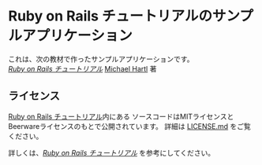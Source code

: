 # Ruby on Rails チュートリアルのサンプルアプリケーション

これは、次の教材で作ったサンプルアプリケーションです。   
[*Ruby on Rails チュートリアル*](https://railstutorial.jp/)
[Michael Hartl](http://www.michaelhartl.com/) 著

## ライセンス

[Ruby on Rails チュートリアル](https://railstutorial.jp/)内にある
ソースコードはMITライセンスとBeerwareライセンスのもとで公開されています。
詳細は [LICENSE.md](LICENSE.md) をご覧ください。


詳しくは、[*Ruby on Rails チュートリアル*](https://railstutorial.jp/)
を参考にしてください。
